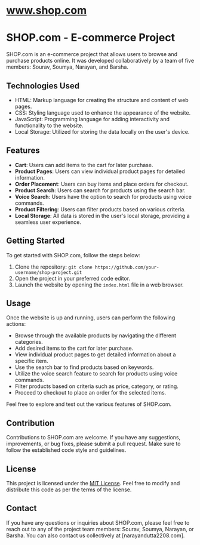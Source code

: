 # www.shop.com
# SHOP.com - E-commerce Project

SHOP.com is an e-commerce project that allows users to browse and purchase products online. It was developed collaboratively by a team of five members: Sourav, Soumya, Narayan, and Barsha.

## Technologies Used

- HTML: Markup language for creating the structure and content of web pages.
- CSS: Styling language used to enhance the appearance of the website.
- JavaScript: Programming language for adding interactivity and functionality to the website.
- Local Storage: Utilized for storing the data locally on the user's device.

## Features

- **Cart**: Users can add items to the cart for later purchase.
- **Product Pages**: Users can view individual product pages for detailed information.
- **Order Placement**: Users can buy items and place orders for checkout.
- **Product Search**: Users can search for products using the search bar.
- **Voice Search**: Users have the option to search for products using voice commands.
- **Product Filtering**: Users can filter products based on various criteria.
- **Local Storage**: All data is stored in the user's local storage, providing a seamless user experience.

## Getting Started

To get started with SHOP.com, follow the steps below:

1. Clone the repository: `git clone https://github.com/your-username/shop-project.git`
2. Open the project in your preferred code editor.
3. Launch the website by opening the `index.html` file in a web browser.

## Usage

Once the website is up and running, users can perform the following actions:

- Browse through the available products by navigating the different categories.
- Add desired items to the cart for later purchase.
- View individual product pages to get detailed information about a specific item.
- Use the search bar to find products based on keywords.
- Utilize the voice search feature to search for products using voice commands.
- Filter products based on criteria such as price, category, or rating.
- Proceed to checkout to place an order for the selected items.

Feel free to explore and test out the various features of SHOP.com.

## Contribution

Contributions to SHOP.com are welcome. If you have any suggestions, improvements, or bug fixes, please submit a pull request. Make sure to follow the established code style and guidelines.

## License

This project is licensed under the [MIT License](LICENSE). Feel free to modify and distribute this code as per the terms of the license.

## Contact

If you have any questions or inquiries about SHOP.com, please feel free to reach out to any of the project team members: Sourav, Soumya, Narayan, or Barsha. You can also contact us collectively at [narayandutta2208.com].

